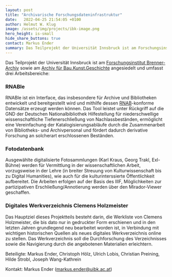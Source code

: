 ```yaml
---
layout: post
title: "Archivarische Forschungsdateninfrastruktur"
date:   2022-04-25 21:54:05 +0100
author: Helmut W. Klug
image: /assets/img/projects/ibk-image.png
hero_height: is-small
hide_share_buttons: true
contact: Markus Ender
summary: Das Teilprojekt der Universität Innsbruck ist am Forschungsinstitut Brenner-Archiv sowie am Archiv für Bau.Kunst.Geschichte angesiedelt und umfasst die drei Arbeitsbereiche RNAB-Interface, Fotodatenbank und das digitale Werkverzeichnis Clemens Holzmeister.
---
```


Das Teilprojekt der Universität Innsbruck ist am [Forschungsinstitut Brenner-Archiv](https://www.uibk.ac.at/brenner-archiv/) sowie am [Archiv für Bau.Kunst.Geschichte](https://www.uibk.ac.at/archiv-baukunstgeschichte/) angesiedelt und umfasst drei Arbeitsbereiche:

### RNABle
RNABle ist ein Interface, das insbesondere für Archive und Bibliotheken entwickelt und bereitgestellt wird und mithilfe dessen [RNAB](https://d-nb.info/1250862868/34)-konforme Datensätze erzeugt werden können. Das Tool leistet unter Rückgriff auf die GND der Deutschen Nationalbibliothek Hilfestellung für niederschwellige wissenschaftliche Tiefenerschließung von Nachlassbeständen, ermöglicht eine Vereinfachung der Katalogisierungsabläufe durch die Zusammenarbeit von Bibliotheks- und Archivpersonal und fördert dadurch derivative Forschung an solcherart erschlossenen Beständen.

### Fotodatenbank
Ausgewählte digitalisierte Fotosammlungen (Karl Kraus, Georg Trakl, Exl-Bühne) werden für Vermittlung in der wissenschaftlichen Arbeit, vorzugsweise in der Lehre (in breiter Streuung von Kulturwissenschaft bis zu Digital Humanities), wie auch für die kulturinterssierte Öffentlichkeit aufbereitet. Die Arbeiten erfolgen auf der Basis des IIIF, Möglichkeiten zur partizipativen Erschließung/Annotierung werden über den Mirador-Viewer geschaffen.

### Digitales Werkverzeichnis Clemens Holzmeister
Das Hauptziel dieses Projektteils besteht darin, die Werkliste von Clemens Holzmeister, die bis dato nur in gedruckter Form erschienen und in den letzten Jahren grundlegend neu bearbeitet worden ist, in Verbindung mit wichtigen historischen Quellen als neues digitales Werkverzeichnis online zu stellen. Das Werkverzeichnis soll die Durchforschung des Verzeichnisses sowie die Navigierung durch die angebotenen Materialien erleichtern.

Beteiligte: Markus Ender, Christoph Hölz, Ulrich Lobis, Christian Preining, Hilde Strobl, Joseph Wang-Kathrein

Kontakt: Markus Ender (markus.ender@uibk.ac.at)
